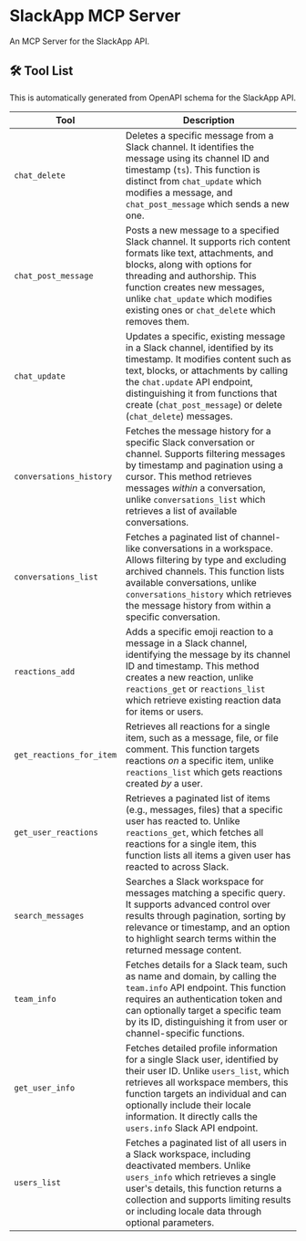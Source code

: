 # SlackApp MCP Server

An MCP Server for the SlackApp API.

## 🛠️ Tool List

This is automatically generated from OpenAPI schema for the SlackApp API.


| Tool | Description |
|------|-------------|
| `chat_delete` | Deletes a specific message from a Slack channel. It identifies the message using its channel ID and timestamp (`ts`). This function is distinct from `chat_update` which modifies a message, and `chat_post_message` which sends a new one. |
| `chat_post_message` | Posts a new message to a specified Slack channel. It supports rich content formats like text, attachments, and blocks, along with options for threading and authorship. This function creates new messages, unlike `chat_update` which modifies existing ones or `chat_delete` which removes them. |
| `chat_update` | Updates a specific, existing message in a Slack channel, identified by its timestamp. It modifies content such as text, blocks, or attachments by calling the `chat.update` API endpoint, distinguishing it from functions that create (`chat_post_message`) or delete (`chat_delete`) messages. |
| `conversations_history` | Fetches the message history for a specific Slack conversation or channel. Supports filtering messages by timestamp and pagination using a cursor. This method retrieves messages *within* a conversation, unlike `conversations_list` which retrieves a list of available conversations. |
| `conversations_list` | Fetches a paginated list of channel-like conversations in a workspace. Allows filtering by type and excluding archived channels. This function lists available conversations, unlike `conversations_history` which retrieves the message history from within a specific conversation. |
| `reactions_add` | Adds a specific emoji reaction to a message in a Slack channel, identifying the message by its channel ID and timestamp. This method creates a new reaction, unlike `reactions_get` or `reactions_list` which retrieve existing reaction data for items or users. |
| `get_reactions_for_item` | Retrieves all reactions for a single item, such as a message, file, or file comment. This function targets reactions *on* a specific item, unlike `reactions_list` which gets reactions created *by* a user. |
| `get_user_reactions` | Retrieves a paginated list of items (e.g., messages, files) that a specific user has reacted to. Unlike `reactions_get`, which fetches all reactions for a single item, this function lists all items a given user has reacted to across Slack. |
| `search_messages` | Searches a Slack workspace for messages matching a specific query. It supports advanced control over results through pagination, sorting by relevance or timestamp, and an option to highlight search terms within the returned message content. |
| `team_info` | Fetches details for a Slack team, such as name and domain, by calling the `team.info` API endpoint. This function requires an authentication token and can optionally target a specific team by its ID, distinguishing it from user or channel-specific functions. |
| `get_user_info` | Fetches detailed profile information for a single Slack user, identified by their user ID. Unlike `users_list`, which retrieves all workspace members, this function targets an individual and can optionally include their locale information. It directly calls the `users.info` Slack API endpoint. |
| `users_list` | Fetches a paginated list of all users in a Slack workspace, including deactivated members. Unlike `users_info` which retrieves a single user's details, this function returns a collection and supports limiting results or including locale data through optional parameters. |
